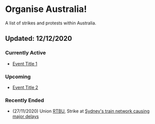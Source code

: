 # Organise Australia!
A list of strikes and protests within Australia.

## Updated: 12/12/2020

### Currently Active
* [Event Title 1](https://github.com/SpaceManSparrow/OrganiseAustralia)

### Upcoming
* [Event Title 2](https://github.com/SpaceManSparrow/OrganiseAustralia)

### Recently Ended
* (27/11/2020) Union [RTBU](http://www.rtbu.org.au/), Strike at [Sydney's train network causing major delays](https://www.9news.com.au/national/nsw-train-delays-sydney-blue-mountains-gosford-services-disrupted-over-industrial-action/7827b2b8-4a0b-4ad8-bc45-df5acd373ea9)
